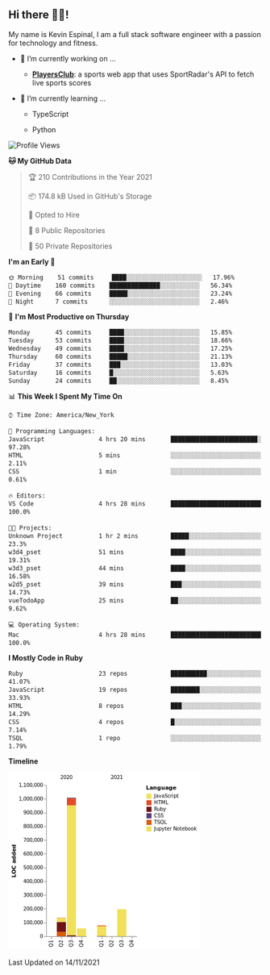 ## Hi there 👋🏽!

My name is Kevin Espinal, I am a full stack software engineer with a passion for technology and fitness.

- 🔭 I’m currently working on ...

     - **[PlayersClub](https://playersclub.herokuapp.com/#/)**: a sports web app that uses SportRadar's API to fetch live sports scores

- 🌱 I’m currently learning ...

     - TypeScript
     
     - Python
     
<!--START_SECTION:waka-->
![Profile Views](http://img.shields.io/badge/Profile%20Views-0-blue)

**🐱 My GitHub Data** 

> 🏆 210 Contributions in the Year 2021
 > 
> 📦 174.8 kB Used in GitHub's Storage 
 > 
> 💼 Opted to Hire
 > 
> 📜 8 Public Repositories 
 > 
> 🔑 50 Private Repositories  
 > 
**I'm an Early 🐤** 

```text
🌞 Morning    51 commits     ████░░░░░░░░░░░░░░░░░░░░░   17.96% 
🌆 Daytime    160 commits    ██████████████░░░░░░░░░░░   56.34% 
🌃 Evening    66 commits     █████░░░░░░░░░░░░░░░░░░░░   23.24% 
🌙 Night      7 commits      ░░░░░░░░░░░░░░░░░░░░░░░░░   2.46%

```
📅 **I'm Most Productive on Thursday** 

```text
Monday       45 commits     ████░░░░░░░░░░░░░░░░░░░░░   15.85% 
Tuesday      53 commits     ████░░░░░░░░░░░░░░░░░░░░░   18.66% 
Wednesday    49 commits     ████░░░░░░░░░░░░░░░░░░░░░   17.25% 
Thursday     60 commits     █████░░░░░░░░░░░░░░░░░░░░   21.13% 
Friday       37 commits     ███░░░░░░░░░░░░░░░░░░░░░░   13.03% 
Saturday     16 commits     █░░░░░░░░░░░░░░░░░░░░░░░░   5.63% 
Sunday       24 commits     ██░░░░░░░░░░░░░░░░░░░░░░░   8.45%

```


📊 **This Week I Spent My Time On** 

```text
⌚︎ Time Zone: America/New_York

💬 Programming Languages: 
JavaScript               4 hrs 20 mins       ████████████████████████░   97.28% 
HTML                     5 mins              ░░░░░░░░░░░░░░░░░░░░░░░░░   2.11% 
CSS                      1 min               ░░░░░░░░░░░░░░░░░░░░░░░░░   0.61%

🔥 Editors: 
VS Code                  4 hrs 28 mins       █████████████████████████   100.0%

🐱‍💻 Projects: 
Unknown Project          1 hr 2 mins         █████░░░░░░░░░░░░░░░░░░░░   23.3% 
w3d4_pset                51 mins             ████░░░░░░░░░░░░░░░░░░░░░   19.31% 
w3d3_pset                44 mins             ████░░░░░░░░░░░░░░░░░░░░░   16.58% 
w2d5_pset                39 mins             ███░░░░░░░░░░░░░░░░░░░░░░   14.73% 
vueTodoApp               25 mins             ██░░░░░░░░░░░░░░░░░░░░░░░   9.62%

💻 Operating System: 
Mac                      4 hrs 28 mins       █████████████████████████   100.0%

```

**I Mostly Code in Ruby** 

```text
Ruby                     23 repos            ██████████░░░░░░░░░░░░░░░   41.07% 
JavaScript               19 repos            ████████░░░░░░░░░░░░░░░░░   33.93% 
HTML                     8 repos             ███░░░░░░░░░░░░░░░░░░░░░░   14.29% 
CSS                      4 repos             █░░░░░░░░░░░░░░░░░░░░░░░░   7.14% 
TSQL                     1 repo              ░░░░░░░░░░░░░░░░░░░░░░░░░   1.79%

```


**Timeline**

![Chart not found](https://raw.githubusercontent.com/espinalk212/espinalk212/main/charts/bar_graph.png) 


 Last Updated on 14/11/2021
<!--END_SECTION:waka-->


<!--
**espinalk212/espinalk212** is a ✨ _special_ ✨ repository because its `README.md` (this file) appears on your GitHub profile.

Here are some ideas to get you started:

- 🔭 I’m currently working on ...
- 🌱 I’m currently learning ...
- 👯 I’m looking to collaborate on ...
- 🤔 I’m looking for help with ...
- 💬 Ask me about ...
- 📫 How to reach me: ...
- 😄 Pronouns: ...
- ⚡ Fun fact: ...
-->
